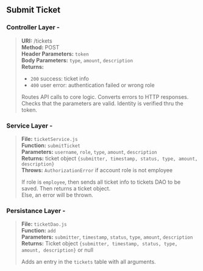 ## Submit Ticket

### Controller Layer -

> **URI:** /tickets  
> **Method:** POST  
> **Header Parameters:** `token`  
> **Body Parameters:** `type`, `amount`, `description`  
> **Returns:**
>
> - `200` success: ticket info
> - `400` user error: authentication failed or wrong role
>
> Routes API calls to core logic. Converts errors to HTTP responses.
> Checks that the parameters are valid. Identity is verified thru the token.

### Service Layer -

> **File:** `ticketService.js`  
> **Function:** `submitTicket`  
> **Parameters:** `username`, `role`, `type`, `amount`, `description`  
> **Returns:** ticket object `{submitter, timestamp, status, type, amount, description}`  
> **Throws:** `AuthorizationError` if account role is not employee
>
> If role is `employee`, then sends all ticket info to tickets DAO to be saved. Then returns a ticket object.  
> Else, an error will be thrown.

### Persistance Layer -

> **File:** `ticketDao.js`  
> **Function:** `add`  
> **Parameters:** `submitter`, `timestamp`, `status`, `type`, `amount`, `description`  
> **Returns:** Ticket object `{submitter, timestamp, status, type, amount, description}` or null
>
> Adds an entry in the `tickets` table with all arguments.
